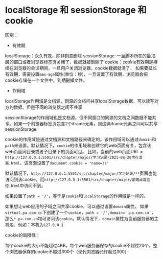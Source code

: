 # localStorage 和 sessionStorage 和 cookie

区别：
* 有效期

localStorage：永久有效，除非刻意删除
sessionStorage: 一旦脚本所在的最顶层的窗口或者浏览器标签页关闭了，数据就被删除了
cookie：cookie有效期是持续在浏览器的会话期间，一旦用户关闭浏览器，cookie数据就清了，
如果要延长有效期，需要设置`max-age`属性(单位：秒)，一旦设置了有效期，浏览器会把cookie存储在一个文件中，到期删掉文件。

* 作用域

localStorage作用域是文档源，同源的文档间共享localStorage数据，可以读写对方的数据。但是不同的浏览器之间不共享

sessionStorage的作用域也是文档源，但不同窗口的同源的文档之间数据不能共享。如果一个浏览器标签页包含2个iframe元素，则这俩iframe元素之间可以共享sessionStorage

cookie的作用域是通过文档源和文档路径来确定的。该作用域可以通过`domain`和`path`来设置。默认情况下，`cookie`的作用域和创建它的web页面有关，包含该web页面同目录或者子目录下的页面可见。
比如，当前的web页面URL = `http://127.0.0.1:5501/src/chapter/major/学习记录/2021-08-20内存泄漏.html`，该页面设置了`document.cookie = 'name=zs'`

默认情况下，`http://127.0.0.1:5501/src/chapter/major/学习记录/**`页面也能访问到该cookie。而`http://127.0.0.1:5501/src/chapter/major/前端异常监控.html`中访问不到。

如果设置了`path = '/'`，等于是`cookie`和`localStorage`的作用域是一样的。

如果想让web应用的子域之间共享cookie，可以通过设置`domain`属性。
如果`virtual.pa.com.cn`下创建了一个`cookie`，`path = '/',domain='.pa.com.cn'`，那么`*.pa.com.cn`均可访问该`cookie`。默认情况下，`domain`属性为当前服务器的主机名，例如：本机为`127.0.0.1`

cookie的局限性：

每个cookie的大小不能超过4KB，每个web服务器保存的cookie不超过20个。整个浏览器保存的cookie不超过300个（现代浏览器允许超过300）
